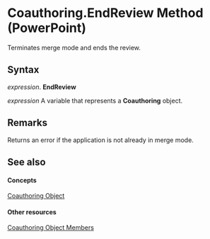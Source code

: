 
# Coauthoring.EndReview Method (PowerPoint)

Terminates merge mode and ends the review.


## Syntax

 _expression_. **EndReview**

 _expression_ A variable that represents a **Coauthoring** object.


## Remarks

Returns an error if the application is not already in merge mode.


## See also


#### Concepts


[Coauthoring Object](ae31f38c-0511-8ca9-ab99-f0f009eb07ea.md)
#### Other resources


[Coauthoring Object Members](bad697c4-326a-ffe9-874b-f77bd8408a87.md)
